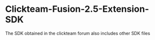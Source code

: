 # Clickteam-Fusion-2.5-Extension-SDK
The SDK obtained in the clickteam forum also includes other SDK files
